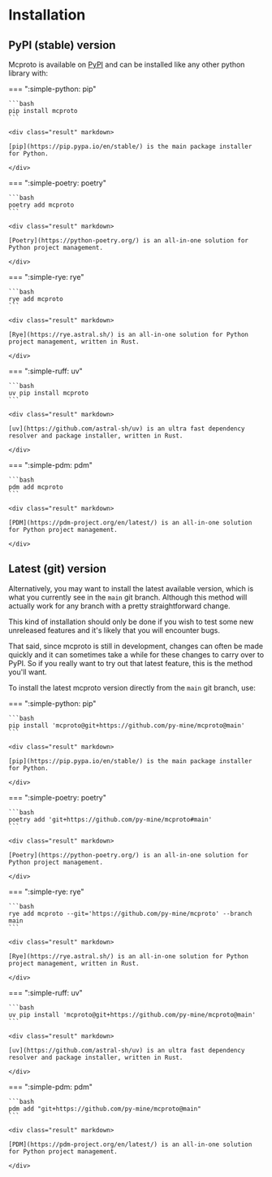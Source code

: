 # Installation

## PyPI (stable) version

Mcproto is available on [PyPI](https://pypi.org/project/mcproto) and can be installed like any other python library with:

=== ":simple-python: pip"

    ```bash
    pip install mcproto
    ```

    <div class="result" markdown>

    [pip](https://pip.pypa.io/en/stable/) is the main package installer for Python.

    </div>

=== ":simple-poetry: poetry"

    ```bash
    poetry add mcproto
    ```

    <div class="result" markdown>

    [Poetry](https://python-poetry.org/) is an all-in-one solution for Python project management.

    </div>

=== ":simple-rye: rye"

    ```bash
    rye add mcproto
    ```

    <div class="result" markdown>

    [Rye](https://rye.astral.sh/) is an all-in-one solution for Python project management, written in Rust.

    </div>

=== ":simple-ruff: uv"

    ```bash
    uv pip install mcproto
    ```

    <div class="result" markdown>

    [uv](https://github.com/astral-sh/uv) is an ultra fast dependency resolver and package installer, written in Rust.

    </div>

=== ":simple-pdm: pdm"

    ```bash
    pdm add mcproto
    ```

    <div class="result" markdown>

    [PDM](https://pdm-project.org/en/latest/) is an all-in-one solution for Python project management.

    </div>

## Latest (git) version

Alternatively, you may want to install the latest available version, which is what you currently see in the `main` git
branch. Although this method will actually work for any branch with a pretty straightforward change.

This kind of installation should only be done if you wish to test some new unreleased features and it's likely that you
will encounter bugs.

That said, since mcproto is still in development, changes can often be made quickly and it can sometimes take a while
for these changes to carry over to PyPI. So if you really want to try out that latest feature, this is the method
you'll want.

To install the latest mcproto version directly from the `main` git branch, use:

=== ":simple-python: pip"

    ```bash
    pip install 'mcproto@git+https://github.com/py-mine/mcproto@main'
    ```

    <div class="result" markdown>

    [pip](https://pip.pypa.io/en/stable/) is the main package installer for Python.

    </div>

=== ":simple-poetry: poetry"

    ```bash
    poetry add 'git+https://github.com/py-mine/mcproto#main'
    ```

    <div class="result" markdown>

    [Poetry](https://python-poetry.org/) is an all-in-one solution for Python project management.

    </div>

=== ":simple-rye: rye"

    ```bash
    rye add mcproto --git='https://github.com/py-mine/mcproto' --branch main
    ```

    <div class="result" markdown>

    [Rye](https://rye.astral.sh/) is an all-in-one solution for Python project management, written in Rust.

    </div>

=== ":simple-ruff: uv"

    ```bash
    uv pip install 'mcproto@git+https://github.com/py-mine/mcproto@main'
    ```

    <div class="result" markdown>

    [uv](https://github.com/astral-sh/uv) is an ultra fast dependency resolver and package installer, written in Rust.

    </div>

=== ":simple-pdm: pdm"

    ```bash
    pdm add "git+https://github.com/py-mine/mcproto@main"
    ```

    <div class="result" markdown>

    [PDM](https://pdm-project.org/en/latest/) is an all-in-one solution for Python project management.

    </div>
